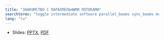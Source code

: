 ```yaml
---
title: "ЗНАКОМСТВО С ПАРАЛЛЕЛЬНЫМИ ПОТОКАМИ"
searchterms: "toggle intermediate software parallel_beams sync_beams multitasking task_split split_task introduction_to_parallel_beams"
lang: "ru"
---
```

 <ul>
 <li class="ng-binding">Slides:
 <a href="ProgrammingLessons/intermediate/ParallelBeams.pptx">PPTX</a>,
 <a href="ProgrammingLessons/intermediate/ParallelBeams.pdf">PDF</a>
 </li>
 </ul>
